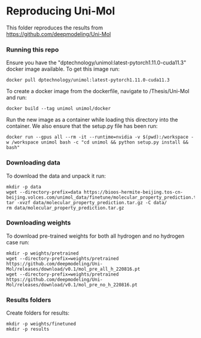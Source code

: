# Reproducing Uni-Mol
This folder reproduces the results from https://github.com/deepmodeling/Uni-Mol

### Running this repo
Ensure you have the "dptechnology/unimol:latest-pytorch1.11.0-cuda11.3" docker image available. To get this image run:

    docker pull dptechnology/unimol:latest-pytorch1.11.0-cuda11.3
To create a docker image from the dockerfile, navigate to /Thesis/Uni-Mol and run:
    
    docker build --tag unimol unimol/docker
Run the new image as a container while loading this directory into the container. We also ensure that the setup.py file has been run:

    docker run --gpus all --rm -it --runtime=nvidia -v $(pwd):/workspace -w /workspace unimol bash -c "cd unimol && python setup.py install && bash"

### Downloading data
To download the data and unpack it run:

    mkdir -p data
    wget --directory-prefix=data https://bioos-hermite-beijing.tos-cn-beijing.volces.com/unimol_data/finetune/molecular_property_prediction.tar.gz 
    tar -xvzf data/molecular_property_prediction.tar.gz -C data/
    rm data/molecular_property_prediction.tar.gz

### Downloading weights
To download pre-trained weights for both all hydrogen and no hydrogen case run:

    mkdir -p weights/pretrained 
    wget --directory-prefix=weights/pretrained https://github.com/deepmodeling/Uni-Mol/releases/download/v0.1/mol_pre_all_h_220816.pt
    wget --directory-prefix=weights/pretrained https://github.com/deepmodeling/Uni-Mol/releases/download/v0.1/mol_pre_no_h_220816.pt

### Results folders
Create folders for results:

    mkdir -p weights/finetuned
    mkdir -p results


